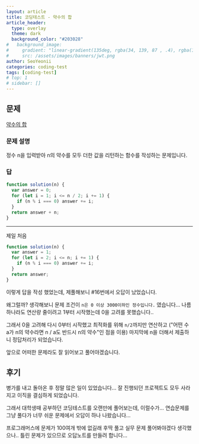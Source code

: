 ```yaml
---
layout: article
title: 코딩테스트 - 약수의 합
article_header:
  type: overlay
  theme: dark
  background_color: "#203028"
#   background_image:
#     gradient: "linear-gradient(135deg, rgba(34, 139, 87 , .4), rgba(139, 34, 139, .4))"
#     src: /assets/images/banners/jwt.png
author: SeoYeonii
categories: coding-test
tags: [coding-test]
# top: 1
# sidebar: []
---
```


## 문제

[약수의 합](https://school.programmers.co.kr/learn/courses/30/lessons/12928)

### 문제 설명

정수 n을 입력받아 n의 약수를 모두 더한 값을 리턴하는 함수를 작성하는 문제입니다.

### 답

```js
function solution(n) {
  var answer = 0;
  for (let i = 1; i <= n / 2; i += 1) {
    if (n % i === 0) answer += i;
  }
  return answer + n;
}
```

---

제일 처음

```js
function solution(n) {
  var answer = 1;
  for (let i = 2; i <= n; i += 1) {
    if (n % i === 0) answer += i;
  }
  return answer;
}
```

이렇게 답을 작성 했었는데, 제풀해보니 #16번에서 오답이 났었습니다.

왜그럴까? 생각해보니 문제 조건이
`n은 0 이상 3000이하인 정수입니다.` 였습니다...
나름 하나라도 연산량 줄이려고 1부터 시작했는데
0을 고려를 못했습니다..

그래서 0을 고려해 다시 0부터 시작했고 최적화를 위해 `n/2`까지만 연산하고
("어떤 수 a가 n의 약수라면 n / a도 반드시 n의 약수"인 점을 이용)
마지막에 n을 더해서 제출하니 정답처리가 되었습니다.

앞으로 어떠한 문제라도 잘 읽어보고 풀어야겠습니다.

## 후기

병가를 내고 돌아온 후 정말 많은 일이 있었습니다...
잘 진행되던 프로젝트도 모두 사라지고 이직을 결심하게 되었습니다.

그래서 대학생때 공부하던 코딩테스트를 오랜만에 풀어보는데,
이럴수가... 연습문제를 그냥 풀다가 너무 쉬운 문제에서 오답이 하나 나왔습니다...

프로그래머스에 문제가 100여개 밖에 없길래 후딱 풀고 실무 문제 풀어봐야겠다 생각했으나.. 틀린 문제가 있으므로 오답노트를 만들려 합니다...
